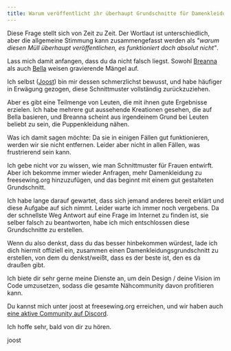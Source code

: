 ```yaml
---
title: Warum veröffentlicht ihr überhaupt Grundschnitte für Damenkleidung? Sie sind [hier starke Meinung einfügen].
---
```


Diese Frage stellt sich von Zeit zu Zeit. Der Wortlaut ist unterschiedlich, aber die allgemeine Stimmung kann zusammengefasst werden als _"warum diesen Müll überhaupt veröffentlichen, es funktioniert doch absolut nicht"_.

Lass mich damit anfangen, dass du da nicht falsch liegst. Sowohl [Breanna](/designs/breanna/) als auch [Bella](/designs/bella/) weisen gravierende Mängel auf.

Ich selbst ([Joost](/makers/joostdecock/)) bin mir dessen schmerzlichst bewusst, und habe häufiger in Erwägung gezogen, diese Schnittmuster vollständig zurückzuziehen.

Aber es gibt eine Teilmenge von Leuten, die mit ihnen gute Ergebnisse erzielen. Ich habe mehrere gut aussehende Kreationen gesehen, die auf Bella basieren, und Breanna scheint aus irgendeinem Grund bei Leuten beliebt zu sein, die Puppenkleidung nähen.

Was ich damit sagen möchte: Da sie in einigen Fällen gut funktionieren, werden wir sie nicht entfernen. Leider aber nicht in allen Fällen, was frustrierend sein kann.

Ich gebe nicht vor zu wissen, wie man Schnittmuster für Frauen entwirft. Aber ich bekomme immer wieder Anfragen, mehr Damenkleidung zu freesewing.org hinzuzufügen, und das beginnt mit einem gut gestalteten Grundschnitt.

Ich habe lange darauf gewartet, dass sich jemand anderes bereit erklärt und diese Aufgabe auf sich nimmt. Leider warte ich immer noch vergebens. Da der schnellste Weg Antwort auf eine Frage im Internet zu finden ist, sie selber falsch zu beantworten, habe ich mich entschlossen diese Grundschnitte zu erstellen.

Wenn du also denkst, dass du das besser hinbekommen würdest, lade ich dich hiermit offiziell ein, zusammen einen Damenkleidungsgrundschnitt zu erstellen, von dem du denkst/weißt, dass es der beste ist, den es da draußen gibt.

Ich biete dir sehr gerne meine Dienste an, um dein Design / deine Vision im Code umzusetzen, sodass die gesamte Nähcommunity davon profitieren kann.

Du kannst mich unter joost at freesewing.org erreichen, und wir haben auch [eine aktive Community auf Discord](https://discord.freesewing.org/).

Ich hoffe sehr, bald von dir zu hören.

joost
